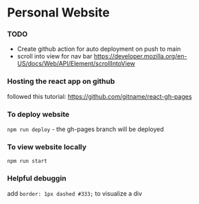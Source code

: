 # Personal Website

### TODO
- Create github action for auto deployment on push to main
- scroll into view for nav bar https://developer.mozilla.org/en-US/docs/Web/API/Element/scrollIntoView

### Hosting the react app on github
followed this tutorial: https://github.com/gitname/react-gh-pages

### To deploy website
`npm run deploy` - the gh-pages branch will be deployed

### To view website locally
`npm run start`

### Helpful debuggin
add `border: 1px dashed #333;` to visualize a div
